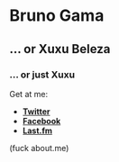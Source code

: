 <!--
title: YES HE DOES!!!
author: Bruno Gama
date: February 23, 2017
-->

**Bruno <span class="blue-text">Gama</span>**
==============

... or Xuxu <span class="blue-text">Beleza</span>
------------------

### ... or just <span class="blue-text">Xuxu</span>

Get at me:

* [**Twitter**](https://twitter.com/xuxu_blz)
* [**Facebook**](https://facebook.com/xuxubeleza)
* [**Last.fm**](https://www.last.fm/user/xuxu_beleza)

(fuck about.me)